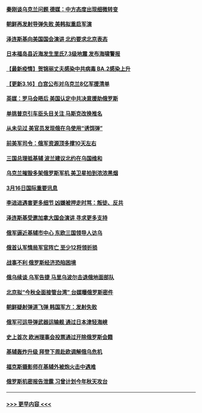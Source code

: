 #### [秦刚谈乌克兰问题 德媒：中方态度出现细微转变](../pages/prog202/a103375659.md?t=03170852) 
#### [朝鲜再发射导弹失败 美韩拟重启军演](../pages/prog202/a103375597.md?t=03170852) 
#### [泽连斯基向美国国会演讲 北约要求北京表态](../pages/prog202/a103375603.md?t=03170852) 
#### [日本福岛县近海发生里氏7.3级地震 发布海啸警报](../pages/prog202/a103375480.md?t=03170852) 
#### [【最新疫情】贺锦丽丈夫感染中共病毒 BA.2感染上升](../pages/prog202/a103375526.md?t=03170852) 
#### [【更新3.16】白宫公布对乌克兰8亿军援清单](../pages/prog202/a103375051.md?t=03170852) 
#### [英媒：罗马会晤后 美国认定中共决意援助俄罗斯](../pages/prog202/a103375458.md?t=03170852) 
#### [单挑普京引车臣头目关注 马斯克改换推名](../pages/prog202/a103375382.md?t=03170852) 
#### [从未见过 美官员发现俄在乌使用“诱饵弹”](../pages/prog202/a103375392.md?t=03170852) 
#### [前美军司令：俄军资源顶多撑10天左右](../pages/prog202/a103375398.md?t=03170852) 
#### [三国总理抵基辅 波兰建议北约在乌国维和](../pages/prog202/a103375265.md?t=03170852) 
#### [乌克兰摧毁多架俄罗斯军机 美卫星拍到浓浓黑烟](../pages/prog202/a103375245.md?t=03170852) 
#### [3月16日国际重要讯息](../pages/prog202/a103375138.md?t=03170852) 
#### [李进进遇害更多细节 凶嫌被押走时骂：叛徒、反共](../pages/prog202/a103375153.md?t=03170852) 
#### [泽连斯基受邀加拿大国会演讲 寻求更多支持](../pages/prog202/a103374831.md?t=03170852) 
#### [俄军逼近基辅市中心 东欧三国领导人访乌](../pages/prog202/a103374824.md?t=03170852) 
#### [俄首认军情局军官阵亡 至少12将领折损](../pages/prog202/a103375036.md?t=03170852) 
#### [战事不利 俄罗斯经济恐陷困境](../pages/prog202/a103374841.md?t=03170852) 
#### [俄乌续谈 乌军告捷 马里乌波尔击退俄地面部队](../pages/prog202/a103374779.md?t=03170852) 
#### [北京拟“今秋全面接管台湾” 台媒曝俄罗斯密件](../pages/prog202/a103375006.md?t=03170852) 
#### [朝鲜疑射弹道飞弹 韩国军方：发射失败](../pages/prog202/a103375007.md?t=03170852) 
#### [俄军可运导弹武器运输舰 通过日本津轻海峡](../pages/prog202/a103375003.md?t=03170852) 
#### [史上首次 欧洲理事会投票通过开除俄罗斯会籍](../pages/prog202/a103374954.md?t=03170852) 
#### [基辅轰炸升级 拜登下周赴欧调解俄乌危机](../pages/prog202/a103374863.md?t=03170852) 
#### [福克斯摄影师在基辅外被炮火击中遇难](../pages/prog202/a103374861.md?t=03170852) 
#### [俄罗斯机密报告泄露 习曾计划今年秋天攻台](../pages/prog202/a103374785.md?t=03170852) 

----
#### [ >>> 更早内容 <<< ](../indexes/prog202-earlier.md)
